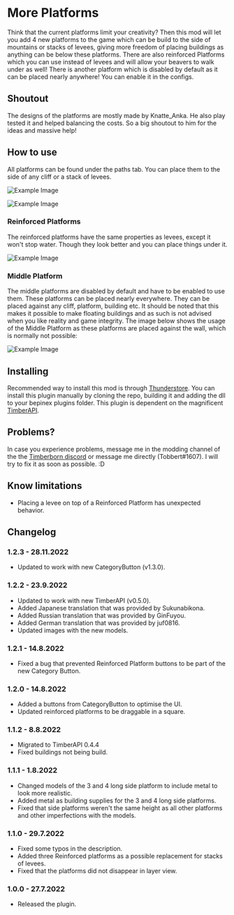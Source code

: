 # More Platforms

Think that the current platforms limit your creativity? Then this mod will let you add 4 new platforms to the game which can be build to the side of mountains or stacks of levees, giving more freedom of placing buildings as anything can be below these platforms. There are also reinforced Platforms which you can use instead of levees and will allow your beavers to walk under as well! There is another platform which is disabled by default as it can be placed nearly anywhere! You can enable it in the configs.

## Shoutout

The designs of the platforms are mostly made by Knatte_Anka. He also play tested it and helped balancing the costs. So a big shoutout to him for the ideas and massive help!

## How to use

All platforms can be found under the paths tab. You can place them to the side of any cliff or a stack of levees. 

![Example Image](https://media.githubusercontent.com/media/TobbyTheBobby/TimberbornModsUnity/master/Assets/MorePlatforms/StaticFiles/Images/ExampleImage1.png)

![Example Image](https://media.githubusercontent.com/media/TobbyTheBobby/TimberbornModsUnity/master/Assets/MorePlatforms/StaticFiles/Images/ExampleImage3.png)

### Reinforced Platforms

The reinforced platforms have the same properties as levees, except it won't stop water. Though they look better and you can place things under it. 

![Example Image](https://media.githubusercontent.com/media/TobbyTheBobby/TimberbornModsUnity/master/Assets/MorePlatforms/StaticFiles/Images/ExampleImage4.png)

### Middle Platform
The middle platforms are disabled by default and have to be enabled to use them. These platforms can be placed nearly everywhere. They can be placed against any cliff, platform, building etc. It should be noted that this makes it possible to make floating buildings and as such is not advised when you like reality and game integrity. The image below shows the usage of the Middle Platform as these platforms are placed against the wall, which is normally not possible:

![Example Image](https://media.githubusercontent.com/media/TobbyTheBobby/TimberbornModsUnity/master/Assets/MorePlatforms/StaticFiles/Images/ExampleImage2.png)

## Installing

Recommended way to install this mod is through [Thunderstore](https://timberborn.thunderstore.io/). You can install this plugin manually by cloning the repo, building it
and adding the dll to your bepinex plugins folder. This plugin is dependent on the magnificent [TimberAPI](https://github.com/Timberborn-Modding-Central/TimberAPI).

## Problems?

In case you experience problems, message me in the modding channel of the the [Timberborn discord](https://discord.gg/mfbBF4cWpX) or message me directly (Tobbert#1607). I will try to fix it as soon as possible. :D

## Know limitations

- Placing a levee on top of a Reinforced Platform has unexpected behavior. 

## Changelog

### 1.2.3 - 28.11.2022

- Updated to work with new CategoryButton (v1.3.0).

### 1.2.2 - 23.9.2022

- Updated to work with new TimberAPI (v0.5.0).
- Added Japanese translation that was provided by Sukunabikona.
- Added Russian translation that was provided by GinFuyou.
- Added German translation that was provided by juf0816.
- Updated images with the new models.

### 1.2.1 - 14.8.2022

- Fixed a bug that prevented Reinforced Platform buttons to be part of the new Category Button. 

### 1.2.0 - 14.8.2022

- Added a buttons from CategoryButton to optimise the UI. 
- Updated reinforced platforms to be draggable in a square. 

### 1.1.2 - 8.8.2022

- Migrated to TimberAPI 0.4.4
- Fixed buildings not being build.

### 1.1.1 - 1.8.2022

- Changed models of the 3 and 4 long side platform to include metal to look more realistic. 
- Added metal as building supplies for the 3 and 4 long side platforms. 
- Fixed that side platforms weren't the same height as all other platforms and other imperfections with the models. 

### 1.1.0 - 29.7.2022

- Fixed some typos in the description.
- Added three Reinforced platforms as a possible replacement for stacks of levees.
- Fixed that the platforms did not disappear in layer view. 

### 1.0.0 - 27.7.2022

- Released the plugin.
